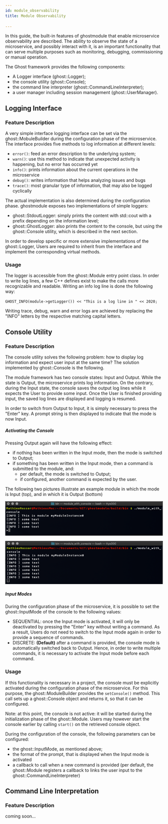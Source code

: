 ```yaml
---
id: module_observability
title: Module Observability

---
```


In this guide, the built-in features of ghostmodule that enable microservice observability are described. The ability to observe the state of a microservice, and possibly interact with it, is an important functionality that can serve multiple purposes such as monitoring, debugging, commissioning or manual operation.

The Ghost framework provides the following components:

- A Logger interface (ghost::Logger);
- the console utility (ghost::Console);
- the command line interpreter (ghost::CommandLineInterpreter);
- a user manager including session management (ghost::UserManager).

## Logging Interface

### Feature Description

A very simple interface logging interface can be set via the ghost::MobuleBuilder during the configuration phase of the microservice. The interface provides five methods to log information at different levels:

- `error()`: feed an error description to the underlying system;
- `warn()`: use this method to indicate that unexpected activity is happening, but no error has occurred yet
- `info()`: prints information about the current operations in the microservice
- `debug()`: writes information that helps analyzing issues and bugs
- `trace()`: most granular type of information, that may also be logged cyclically

The actual implementation is also determined during the configuration phase. ghostmodule exposes two implementations of simple loggers:

- ghost::StdoutLogger: simply prints the content with std::cout with a prefix depending on the information level;
- ghost::GhostLogger: also prints the content to the console, but using the ghost::Console utility, which is described in the next section.

In order to develop specific or more extensive implementations of the ghost::Logger, Users are required to inherit from the interface and implement the corresponding virtual methods.

### Usage

The logger is accessible from the ghost::Module entry point class. In order to write log lines, a few C++ defines exist to make the calls more recognizable and readable. Writing an info log line is done the following way:

`GHOST_INFO(module->getLogger()) << "This is a log line in " << 2020;`

Writing trace, debug, warn and error logs are achieved by replacing the "INFO" letters by the respective matching capital letters.

## Console Utility

### Feature Description

The console utility solves the following problem: how to display log information and expect user input at the same time? The solution implemented by ghost::Console is the following.

The module framework has two console states: Input and Output. While the state is Output, the microservice prints log information. On the contrary, during the Input state, the console saves the output log lines while it expects the User to provide some input. Once the User is finished providing input, the saved log lines are displayed and logging is resumed.

In order to switch from Output to Input, it is simply necessary to press the "Enter" key. A prompt string is then displayed to indicate that the mode is now Input.

##### Activating the Console

Pressing Output again will have the following effect:

- if nothing has been written in the Input mode, then the mode is switched to Output;
- if something has been written in the Input mode, then a command is submitted to the module, and:
  - per default, the mode is switched to Output;
  - if configured, another command is expected by the user.

The following two pictures illustrate an example module in which the mode is Input (top), and in which it is Output (bottom)

![Diagram: ghostmodule and Extensions](assets/ghostmodule_console_input.png)

![Diagram: ghostmodule and Extensions](assets/ghostmodule_console_output.png)

##### Input Modes

During the configuration phase of the microservice, it is possible to set the ghost::InputMode of the console to the following values:

- SEQUENTIAL: once the Input mode is activated, it will only be deactivated by pressing the "Enter" key without writing a command. As a result, Users do not need to switch to the Input mode again in order to provide a sequence of commands.
- DISCRETE: **(Default)** after a command is provided, the console mode is automatically switched back to Output. Hence, in order to write multiple commands, it is necessary to activate the Input mode before each command.

### Usage

If this functionality is necessary in a project, the console must be explicitly activated during the configuration phase of the microservice. For this purpose, the ghost::ModuleBuilder provides the `setConsole()` method. This call sets up a ghost::Console object and returns it, so that it can be configured.

Note: at this point, the console is not active: it will be started during the initialization phase of the ghost::Module. Users may however start the console earlier by calling `start()` on the retrieved console object.

During the configuration of the console, the following parameters can be configured:

- the ghost::InputMode, as mentioned above;
- the format of the prompt, that is displayed when the Input mode is activated
- a callback to call when a new command is provided (per default, the ghost::Module registers a callback to links the user input to the ghost::CommandLineInterpreter)

## Command Line Interpretation

### Feature Description

coming soon...